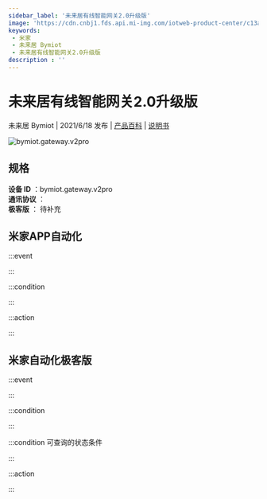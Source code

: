 ```yaml
---
sidebar_label: '未来居有线智能网关2.0升级版'
image: 'https://cdn.cnbj1.fds.api.mi-img.com/iotweb-product-center/c13a4e4631aa8ec60a80cfc74086a00f_拟物图标常态-168.png?GalaxyAccessKeyId=AKVGLQWBOVIRQ3XLEW&Expires=9223372036854775807&Signature=4qrl+tgx0VNT/0cUg8i1IpBUVmY='
keywords: 
 - 米家
 - 未来居 Bymiot
 - 未来居有线智能网关2.0升级版
description : ''
---
```

# 未来居有线智能网关2.0升级版

未来居 Bymiot | 2021/6/18 发布 | [产品百科](https://home.mi.com/webapp/content/baike/product/index.html?model=bymiot.gateway.v2pro/) | [说明书](https://home.mi.com/views/introduction.html?model=bymiot.gateway.v2pro&region=cn)

![bymiot.gateway.v2pro](https://cdn.cnbj1.fds.api.mi-img.com/iotweb-product-center/c13a4e4631aa8ec60a80cfc74086a00f_拟物图标常态-168.png?GalaxyAccessKeyId=AKVGLQWBOVIRQ3XLEW&Expires=9223372036854775807&Signature=4qrl+tgx0VNT/0cUg8i1IpBUVmY=)

## 规格  
> 
**设备 ID** ：bymiot.gateway.v2pro  
**通讯协议** ：  
**极客版**  ： 待补充 


## 米家APP自动化  

:::event  

:::

:::condition  

:::

:::action   

:::

## 米家自动化极客版  

:::event  

:::

:::condition  

:::

:::condition 可查询的状态条件  

:::

:::action  

:::

        
